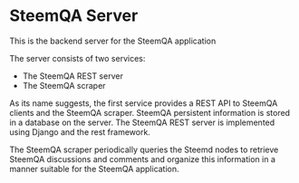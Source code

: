 # SteemQA Server

This is the backend server for the SteemQA application

The server consists of two services:
* The SteemQA REST server
* The SteemQA scraper

As its name suggests, the first service provides a REST API to SteemQA clients and the SteemQA scraper.
SteemQA persistent information is stored in a database on the server.
The SteemQA REST server is implemented using Django and the rest framework.

The SteemQA scraper periodically queries the Steemd nodes to retrieve SteemQA discussions and comments and
organize this information in a manner suitable for the SteemQA application.
